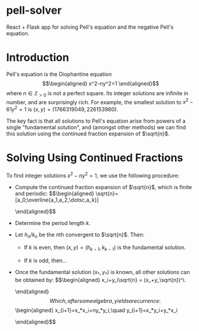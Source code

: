 # pell-solver
React + Flask app for solving Pell's equation and the negative Pell's equation.

# Introduction

Pell's equation is the Diophantine equation $$\begin{aligned}
x^2-ny^2=1
\end{aligned}$$ where $n\in\mathbb{Z}_{>0}$ is not a perfect square. Its
integer solutions are infinite in number, and are surprisingly rich. For
example, the smallest solution to $x^2-61y^2=1$ is
$(x,y)=(1766319049,226153980)$.

The key fact is that all solutions to Pell's equation arise from powers
of a single "fundamental solution", and (amongst other methods) we can
find this solution using the continued fraction expansion of $\sqrt{n}$.

# Solving Using Continued Fractions

To find integer solutions $x^2-ny^2=1$, we use the following procedure:

- Compute the continued fraction expansion of $\sqrt{n}$, which is
  finite and periodic: $$\begin{aligned}
              \sqrt{n}=[a_0;\overline{a_1,a_2,\dotsc,a_k}]
      
  \end{aligned}$$

- Determine the period length $k$.

- Let $h_n/k_n$ be the $n$th convergent to $\sqrt{n}$. Then:

  - If $k$ is even, then $(x,y)=(h_{k-1},k_{k-1})$ is the fundamental
    solution.

  - If $k$ is odd, then\...

- Once the fundamental solution $(x_*, y_*)$ is known, all other
  solutions can be obtained by: $$\begin{aligned}
          x_i+y_i\sqrt{n} = (x_*+y_*\sqrt{n})^i.
      
  \end{aligned}$$ Which, after some algebra, yields a recurrence:
  $$\begin{aligned}
          x_{i+1}=x_*x_i+ny_*y_i,\quad y_{i+1}=x_*y_i+y_*x_i
      
  \end{aligned}$$